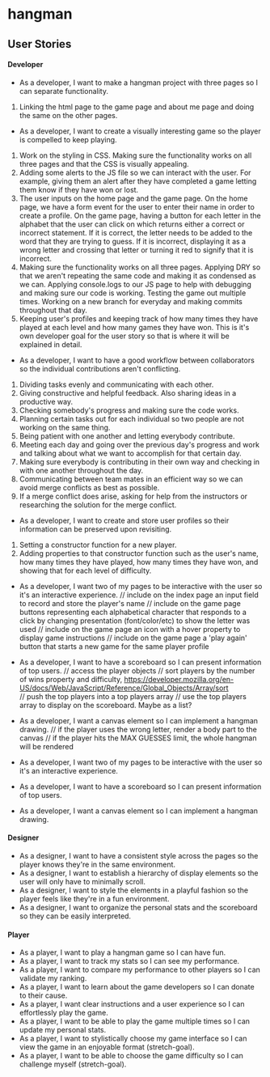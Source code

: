 # hangman

## User Stories
#### Developer
- As a developer, I want to make a hangman project with three pages so I can separate functionality.
1. Linking the html page to the game page and about me page and doing the same on the other pages.
- As a developer, I want to create a visually interesting game so the player is compelled to keep playing.
1. Work on the styling in CSS. Making sure the functionality works on all three pages and that the CSS is visually appealing.
2. Adding some alerts to the JS file so we can interact with the user. For example, giving them an alert after they have completed a game letting them know if they have won or lost.
3. The user inputs on the home page and the game page. On the home page, we have a form event for the user to enter their name in order to create a profile. On the game page, having a button for each letter in the alphabet that the user can click on which returns either a correct or incorrect statement. If it is correct, the letter needs to be added to the word that they are trying to guess. If it is incorrect, displaying it as a wrong letter and crossing that letter or turning it red to signify that it is incorrect.
4. Making sure the functionality works on all three pages. Applying DRY so that we aren't repeating the same code and making it as condensed as we can. Applying console.logs to our JS page to help with debugging and making sure our code is working. Testing the game out multiple times. Working on a new branch for everyday and making commits throughout that day.
5. Keeping user's profiles and keeping track of how many times they have played at each level and how many games they have won. This is it's own developer goal for the user story so that is where it will be explained in detail.
- As a developer, I want to have a good workflow between collaborators so the individual contributions aren't conflicting.
1. Dividing tasks evenly and communicating with each other.
2. Giving constructive and helpful feedback. Also sharing ideas in a productive way.
3. Checking somebody's progress and making sure the code works.
4. Planning certain tasks out for each individual so two people are not working on the same thing.
5. Being patient with one another and letting everybody contribute.
6. Meeting each day and going over the previous day's progress and work and talking about what we want to accomplish for that certain day.
7. Making sure everybody is contributing in their own way and checking in with one another throughout the day.
8. Communicating between team mates in an efficient way so we can avoid merge conflicts as best as possible.
9. If a merge conflict does arise, asking for help from the instructors or researching the solution for the merge conflict.
- As a developer, I want to create and store user profiles so their information can be preserved upon revisiting.
1. Setting a constructor function for a new player.
2. Adding properties to that constructor function such as the user's name, how many times they have played, how many times they have won, and showing that for each level of difficulty.
- As a developer, I want two of my pages to be interactive with the user so it's an interactive experience.
  // include on the index page an input field to record and store the player's name
  // include on the game page buttons representing each alphabetical character that responds to a click by changing presentation (font/color/etc) to show the letter was used
  // include on the game page an icon with a hover property to display game instructions
  // include on the game page a 'play again' button that starts a new game for the same player profile
- As a developer, I want to have a scoreboard so I can present information of top users.
  // access the player objects
  // sort players by the number of wins property and difficulty, https://developer.mozilla.org/en-US/docs/Web/JavaScript/Reference/Global_Objects/Array/sort  
  // push the top players into a top players array
  // use the top players array to display on the scoreboard. Maybe as a list?
- As a developer, I want a canvas element so I can implement a hangman drawing.
  // if the player uses the wrong letter, render a body part to the canvas
  // if the player hits the MAX GUESSES limit, the whole hangman will be rendered

- As a developer, I want two of my pages to be interactive with the user so it's an interactive experience.
- As a developer, I want to have a scoreboard so I can present information of top users.
- As a developer, I want a canvas element so I can implement a hangman drawing.

#### Designer
- As a designer, I want to have a consistent style across the pages so the player knows they're in the same environment.
- As a designer, I want to establish a hierarchy of display elements so the user will only have to minimally scroll.
- As a designer, I want to style the elements in a playful fashion so the player feels like they're in a fun environment.
- As a designer, I want to organize the personal stats and the scoreboard so they can be easily interpreted.

#### Player
- As a player, I want to play a hangman game so I can have fun.
- As a player, I want to track my stats so I can see my performance.
- As a player, I want to compare my performance to other players so I can validate my ranking.
- As a player, I want to learn about the game developers so I can donate to their cause.
- As a player, I want clear instructions and a user experience so I can effortlessly play the game.
- As a player, I want to be able to play the game multiple times so I can update my personal stats.
- As a player, I want to stylistically choose my game interface so I can view the game in an enjoyable format (stretch-goal).
- As a player, I want to be able to choose the game difficulty so I can challenge myself (stretch-goal).
